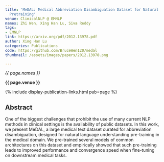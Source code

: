 ```yaml
---
title: 'MeDAL: Medical Abbreviation Disambiguation Dataset for Natural Language Understanding
  Pretraining'
venue: ClinicalNLP @ EMNLP
names: Zhi Wen, Xing Han Lu, Siva Reddy
tags:
- EMNLP
link: https://arxiv.org/pdf/2012.13978.pdf
author: Xing Han Lu
categories: Publications
code: https://github.com/BruceWen120/medal
thumbnail: /assets/images/papers/2012.13978.png

---
```




*{{ page.names }}*

**{{ page.venue }}**

{% include display-publication-links.html pub=page %}

## Abstract

One of the biggest challenges that prohibit the use of many current NLP methods in clinical settings is the availability of public datasets. In this work, we present MeDAL, a large medical text dataset curated for abbreviation disambiguation, designed for natural language understanding pre-training in the medical domain. We pre-trained several models of common architectures on this dataset and empirically showed that such pre-training leads to improved performance and convergence speed when fine-tuning on downstream medical tasks.